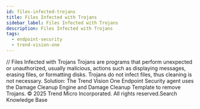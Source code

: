 ```yaml
---
id: files-infected-trojans
title: Files Infected with Trojans
sidebar_label: Files Infected with Trojans
description: Files Infected with Trojans
tags:
  - endpoint-security
  - trend-vision-one
---
```


/*<![CDATA[*/ $('#title').html($('meta[name=map-description]').attr('content')); /*]]>*/ Files Infected with Trojans Trojans are programs that perform unexpected or unauthorized, usually malicious, actions such as displaying messages, erasing files, or formatting disks. Trojans do not infect files, thus cleaning is not necessary. Solution: The Trend Vision One Endpoint Security agent uses the Damage Cleanup Engine and Damage Cleanup Template to remove Trojans. © 2025 Trend Micro Incorporated. All rights reserved.Search Knowledge Base